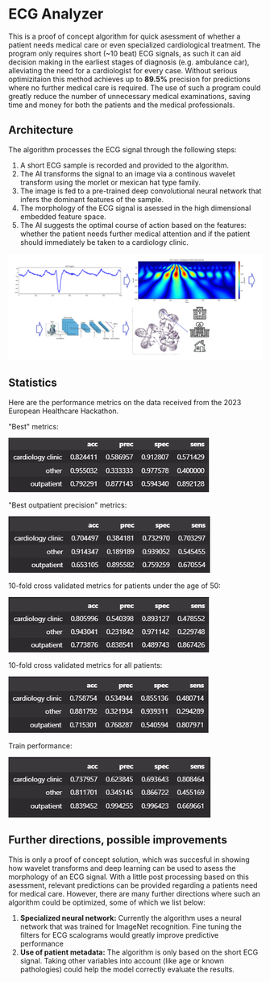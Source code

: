 # ECG Analyzer

This is a proof of concept algorithm for quick asessment of whether a patient needs medical care or even specialized cardiological treatment. The program only requires short (~10 beat) ECG signals, as such it can aid decision making in the earliest stages of diagnosis (e.g. ambulance car), alleviating the need for a cardiologist for every case. Without serious optimizitaion this method achieves up to **89.5%** precision for predictions where no further medical care is required. The use of such a program could greatly reduce the number of unnecessary medical examinations, saving time and money for both the patients and the medical professionals.

## Architecture

The algorithm processes the ECG signal through the following steps:
1. A short ECG sample is recorded and provided to the algorithm.
2. The AI transforms the signal to an image via a continous wavelet transform using the morlet or mexican hat type family.
3. The image is fed to a pre-trained deep convolutional neural network that infers the dominant features of the sample.
4. The morphology of the ECG signal is asessed in the high dimensional embedded feature space.
5. The AI suggests the optimal course of action based on the features: whether the patient needs further medical attention and if the patient should immediately be taken to a cardiology clinic.

![Visual abstract](./fig/visual_abstract_with_embedding_2liner.png "Visual abstract")

## Statistics

Here are the performance metrics on the data received from the 2023 European Healthcare Hackathon.

"Best" metrics:

![Best metrics](./fig/best_performance.png "Best metrics")

"Best outpatient precision" metrics:

![Best outpatient precision](./fig/best_outp_perf.png "Best outpatient precision")

10-fold cross validated metrics for patients under the age of 50:

![10-fold cross-validation under the age of 50](./fig/mean_perf_under_50.png "10-fold cross-validation under the age of 50")

10-fold cross validated metrics for all patients:

![10-fold cross-validation on all patients](./fig/mean_perf.png "10-fold cross-validation on all patients")

Train performance:

![Train performance](./fig/train_preformance.png "Train performance")


## Further directions, possible improvements

This is only a proof of concept solution, which was succesful in showing how wavelet transforms and deep learning can be used to asess the morphology of an ECG signal. With a little post processing based on this asessment, relevant predictions can be provided regarding a patients need for medical care. However, there are many further directions where such an algorithm could be optimized, some of which we list below:
1. **Specialized neural network:** Currently the algorithm uses a neural network that was trained for ImageNet recognition. Fine tuning the filters for ECG scalograms would greatly improve predictive performance
2. **Use of patient metadata:** The algorithm is only based on the short ECG signal. Taking other variables into account (like age or known pathologies) could help the model correctly evaluate the results.

